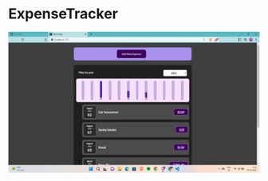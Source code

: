 # ExpenseTracker

<img src='https://raw.githubusercontent.com/19pa1a0580/ExpenseTracker/master/Screenshot%20(4).png'>
